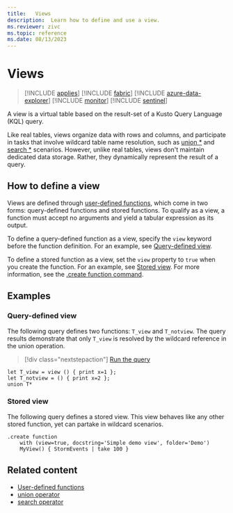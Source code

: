 ```yaml
---
title:   Views
description:  Learn how to define and use a view.
ms.reviewer: zivc
ms.topic: reference
ms.date: 08/13/2023
---
```

# Views

> [!INCLUDE [applies](../../includes/applies-to-version/applies.md)] [!INCLUDE [fabric](../../includes/applies-to-version/fabric.md)] [!INCLUDE [azure-data-explorer](../../includes/applies-to-version/azure-data-explorer.md)] [!INCLUDE [monitor](../../includes/applies-to-version/monitor.md)] [!INCLUDE [sentinel](../../includes/applies-to-version/sentinel.md)]

A view is a virtual table based on the result-set of a Kusto Query Language (KQL) query.

Like real tables, views organize data with rows and columns, and participate in tasks that involve wildcard table name resolution, such as [union *](../../query/union-operator.md) and [search *](../../query/search-operator.md) scenarios. However, unlike real tables, views don't maintain dedicated data storage. Rather, they dynamically represent the result of a query.

## How to define a view

Views are defined through [user-defined functions](../functions/user-defined-functions.md), which come in two forms: query-defined functions and stored functions. To qualify as a view, a function must accept no arguments and yield a tabular expression as its output.

To define a query-defined function as a view, specify the `view` keyword before the function definition. For an example, see [Query-defined view](#query-defined-view).

To define a stored function as a view, set the `view` property to `true` when you create the function. For an example, see [Stored view](#stored-view). For more information, see the [.create function command](../../management/create-function.md).

## Examples

### Query-defined view

The following query defines two functions: `T_view` and `T_notview`. The query results demonstrate that only `T_view` is resolved by the wildcard reference in the union operation.

> [!div class="nextstepaction"]
> <a href="https://dataexplorer.azure.com/clusters/help/databases/Samples?query=H4sIAAAAAAAAA8tJLVEIiS/LTC1XsFUAUxqaCtUKBUWZeSUKFbaGCrXWXDlgNXn5JVBlKCqMQCpK8zLz8xRCtACsbfBqTgAAAA==" target="_blank">Run the query</a>

```kusto
let T_view = view () { print x=1 };
let T_notview = () { print x=2 };
union T*
```

### Stored view

The following query defines a stored view. This view behaves like any other stored function, yet can partake in wildcard scenarios.

```kusto
.create function 
    with (view=true, docstring='Simple demo view', folder='Demo')  
    MyView() { StormEvents | take 100 }
```

## Related content

* [User-defined functions](../functions/user-defined-functions.md)
* [union operator](../../query/union-operator.md)
* [search operator](../../query/search-operator.md)
